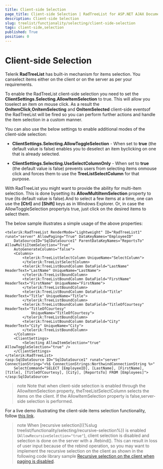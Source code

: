 ```yaml
---
title: Client-side Selection
page_title: Client-side Selection | RadTreeList for ASP.NET AJAX Documentation
description: Client-side Selection
slug: treelist/functionality/selecting/client-side-selection
tags: client-side,selection
published: True
position: 0
---
```


# Client-side Selection


Telerik **RadTreeList** has built-in mechanism for items selection. You canselect items either on the client or on the server as per your requirements.

To enable the RadTreeList client-side selection you need to set the **ClientSettings.Selecting.AllowItemSelection** to true. This will allow you toselect an item on mouse click. As a result the **OnItemClick**,**OnItemSelecting** and **OnItemSelected** client-side eventsof the RadTreeList will be fired so you can perform further actions and handle the item selection in a custom manner.

You can also use the below settings to enable additional modes of the client-side selection:

* **ClientSettings.Selecting.AllowToggleSelection** - When set to **true** (the default value is false) enables you to deselect an item byclicking on one that is already selected.

* **ClientSettings.Selecting.UseSelectColumnOnly** - When set to **true** (the default value is false) prevents users from selecting items onmouse click and forces them to use the **TreeListSelectColumn** for that purpose.

With RadTreeList you might want to provide the ability for multi-item selection. This is done bysetting its **AllowMultiItemSelection** property to true (its default value is false).And to select a few items at a time, one can use the **[Ctrl]** and **[Shift]** keys as in Windows Explorer. Or, in case the AllowToggleSelection propertyis true, just click on the desired items to select them.

The below sample illustrates a simple usage of the above properties:

````ASPNET
<telerik:RadTreeList RenderMode="Lightweight" ID="RadTreeList1" runat="server" AllowPaging="True" DataKeyNames="EmployeeID"
	DataSourceID="SqlDataSource1" ParentDataKeyNames="ReportsTo" AllowMultiItemSelection="True"
	AutoGenerateColumns="false">
	<Columns>
		<telerik:TreeListSelectColumn UniqueName="SelectColumn">
		</telerik:TreeListSelectColumn>
		<telerik:TreeListBoundColumn DataField="LastName" HeaderText="LastName" UniqueName="LastName">
		</telerik:TreeListBoundColumn>
		<telerik:TreeListBoundColumn DataField="FirstName" HeaderText="FirstName" UniqueName="FirstName">
		</telerik:TreeListBoundColumn>
		<telerik:TreeListBoundColumn DataField="Title" HeaderText="Title" UniqueName="Title">
		</telerik:TreeListBoundColumn>
		<telerik:TreeListBoundColumn DataField="TitleOfCourtesy" HeaderText="TitleOfCourtesy"
			UniqueName="TitleOfCourtesy">
		</telerik:TreeListBoundColumn>
		<telerik:TreeListBoundColumn DataField="City" HeaderText="City" UniqueName="City">
		</telerik:TreeListBoundColumn>
	</Columns>
	<ClientSettings>
		<Selecting AllowItemSelection="true" AllowToggleSelection="true" />
	</ClientSettings>
</telerik:RadTreeList>
<asp:SqlDataSource ID="SqlDataSource1" runat="server" ConnectionString="<%$ ConnectionStrings:NorthwindConnectionString %>"
	SelectCommand="SELECT [EmployeeID], [LastName], [FirstName], [Title], [TitleOfCourtesy], [City], [ReportsTo] FROM [Employees]">
</asp:SqlDataSource>
````



>note Note that when client-side selection is enabled through the AllowItemSelection property, theTreeListSelectColumn selects the items on the client. If the AllowItemSelection property is false,server-side selection is performed.
>


For a live demo illustrating the client-side items selection functionality, follow [this link](https://demos.telerik.com/aspnet-ajax/treelist/examples/selecting/clientsideselection/defaultcs.aspx).

>note When [recursive selection]({%slug treelist/functionality/selecting/recursive-selection%}) is enabled (`AllowRecursiveSelection="true"`), client selection is disabled and selection is done on the server with a .Rebind(). This can result in loss of user input because of the rebind operation, so you may want to implement the recursive selection on the client as shown in the following code library sample [Recursive selection on the client when paging is disabled](https://www.telerik.com/support/code-library/recursive-selection-on-the-client-when-paging-is-disabled).
